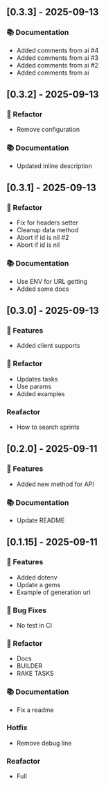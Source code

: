 ## [0.3.3] - 2025-09-13

### 📚 Documentation

- Added comments from ai #4
- Added comments from ai #3
- Added comments from ai #2
- Added comments from ai
## [0.3.2] - 2025-09-13

### 🚜 Refactor

- Remove configuration

### 📚 Documentation

- Updated inline description
## [0.3.1] - 2025-09-13

### 🚜 Refactor

- Fix for headers setter
- Cleanup data method
- Abort if id is nil #2
- Abort if id is nil

### 📚 Documentation

- Use ENV for URL getting
- Added some docs
## [0.3.0] - 2025-09-13

### 🚀 Features

- Added client supports

### 🚜 Refactor

- Updates tasks
- Use params
- Added examples

### Reafactor

- How to search sprints
## [0.2.0] - 2025-09-11

### 🚀 Features

- Added new method for API

### 📚 Documentation

- Update README
## [0.1.15] - 2025-09-11

### 🚀 Features

- Added dotenv
- Update a gems
- Example of generation url

### 🐛 Bug Fixes

- No test in CI

### 🚜 Refactor

- Docs
- BUILDER
- RAKE TASKS

### 📚 Documentation

- Fix a readme

### Hotfix

- Remove debug line

### Reafactor

- Full
